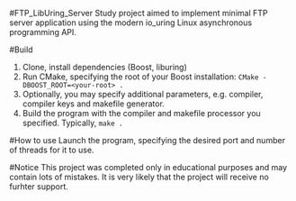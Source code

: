 #FTP_LibUring_Server
Study project aimed to implement minimal FTP server application using the modern io_uring Linux asynchronous programming API.

#Build
1. Clone, install dependencies (Boost, liburing)
2. Run CMake, specifying the root of your Boost installation:
```CMake -DBOOST_ROOT=<your-root> .```
3. Optionally, you may specify additional parameters, e.g. compiler, compiler keys and makefile generator.
4. Build the program with the compiler and makefile processor you specified. Typically, ```make .```

#How to use
Launch the program, specifying the desired port and number of threads for it to use.

#Notice
This project was completed only in educational purposes and may contain lots of mistakes.
It is very likely that the project will receive no furhter support.